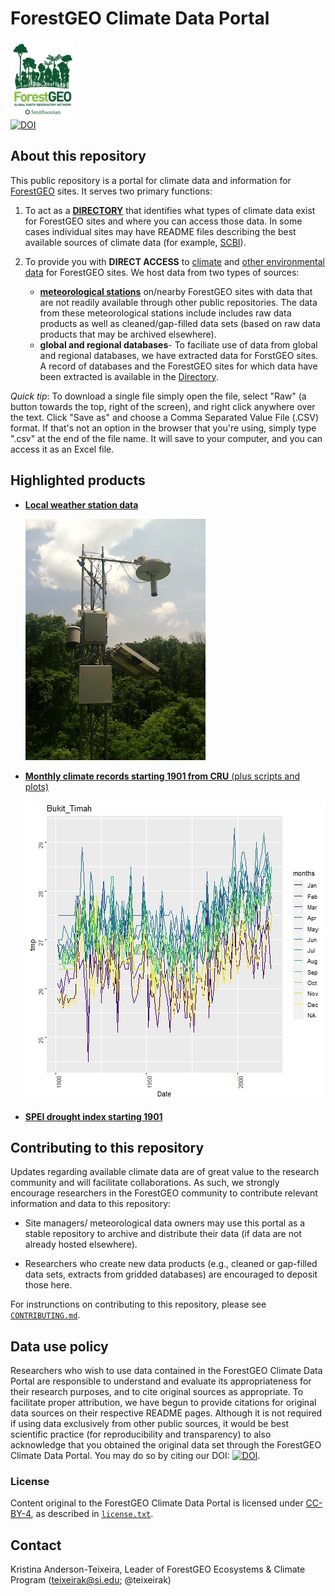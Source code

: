 
# ForestGEO Climate Data Portal  
![FG_logo_small.png](images/FG_logo_small.png)  
[![DOI](https://zenodo.org/badge/83330500.svg)](https://zenodo.org/badge/latestdoi/83330500)

## About this repository
This public repository is a portal for climate data and information for [ForestGEO](http://www.forestgeo.si.edu/) sites. It serves two primary functions:

1. To act as a [**DIRECTORY**](https://github.com/forestgeo/Climate/tree/master/Directory) that identifies what types of climate data exist for ForestGEO sites and where you can access those data.  In some cases individual sites may have README files describing the best available sources of climate data (for example, [SCBI](https://github.com/forestgeo/Climate/blob/master/Climate_Data/Met_Stations/SCBI/README.md)).  

2. To provide you with **DIRECT ACCESS** to [climate](https://github.com/forestgeo/Climate/tree/master/Climate_Data/) and [other environmental data](https://github.com/forestgeo/Climate/tree/master/Other_environmental_data/) for ForestGEO sites.  We host data from two types of sources:  
     + [**meteorological stations**](https://github.com/forestgeo/Climate/tree/master/Climate_Data/Met_Stations) on/nearby ForestGEO sites with data that are not readily available through other public repositories.  The data from these meteorological stations include includes raw data products as well as cleaned/gap-filled data sets (based on raw data products that may be archived elsewhere).  
     + **global and regional databases**- To faciliate use of data from global and regional databases, we have extracted data for ForstGEO sites. A record of databases and the ForestGEO sites for which data have been extracted is available in the [Directory](https://github.com/forestgeo/Climate/tree/master/Directory).  
     
*Quick tip*: To download a single file simply open the file, select "Raw" (a button towards the top, right of the screen), and right click anywhere over the text.  Click "Save as" and choose a Comma Separated Value File (.CSV) format.  If that's not an option in the browser that you're using, simply type ".csv" at the end of the file name.   It will save to your computer, and you can access it as an Excel file.

## Highlighted products

- [**Local weather station data**](https://github.com/forestgeo/Climate/tree/master/Climate_Data/Met_Stations)

    ![SCBI weather tower](images/SCBI_weather_tower.png)

- [**Monthly climate records starting 1901 from CRU** (plus scripts and plots)](https://github.com/forestgeo/Climate/tree/master/Climate_Data/CRU)

    ![Example plot of monthly CRU data: minimum temperatures at Bukit Timah, Singapore](images/Bukit_Timah_TMP_CRU_plot__73.png)
    
- [**SPEI drought index starting 1901**](https://github.com/forestgeo/Climate/tree/master/Climate_Data/SPEI)

## Contributing to this repository
Updates regarding available climate data are of great value to the research community and will facilitate collaborations. As such, we strongly encourage researchers in the ForestGEO community to contribute relevant information and data to this repository:

* Site managers/ meteorological data owners may use this portal as a stable repository to archive and distribute their data (if data are not already hosted elsewhere).

* Researchers who create new data products (e.g., cleaned or gap-filled data sets, extracts from gridded databases) are encouraged to deposit those here.

For instrunctions on contributing to this repository, please see [`CONTRIBUTING.md`](https://github.com/forestgeo/Climate/blob/master/CONTRIBUTING.md). 

## Data use policy

Researchers who wish to use data contained in the ForestGEO Climate Data Portal are responsible to understand and evaluate its appropriateness for their research purposes, and to cite original sources as appropriate. To facilitate proper attribution, we have begun to provide citations for original data sources on their respective README pages.  Although it is not required if using data exclusively from other public sources, it would be best scientific practice (for reproducibility and transparency) to also acknowledge that you obtained the original data set through the ForestGEO Climate Data Portal.  You may do so by citing our DOI: [![DOI](https://zenodo.org/badge/83330500.svg)](https://zenodo.org/badge/latestdoi/83330500).

### License

Content original to the ForestGEO Climate Data Portal is licensed under [CC-BY-4](https://creativecommons.org/licenses/by/4.0/), as described in [`license.txt`](https://github.com/forestgeo/Climate/blob/master/license.txt).


## Contact 

Kristina Anderson-Teixeira, Leader of ForestGEO Ecosystems & Climate Program (teixeirak@si.edu; @teixeirak)
